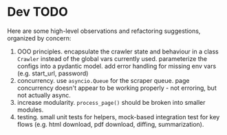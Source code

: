 # Dev TODO

Here are some high-level observations and refactoring suggestions, organized by concern:

1. OOO principles. encapsulate the crawler state and behaviour in a class `Crawler` instead of the global vars currently used. parameterize the configs into a pydantic model. add error handling for missing env vars (e.g. start_url, password)
2. concurrency. use `asyncio.Queue` for the scraper queue. page concurrency doesn't appear to be working properly - not erroring, but not actually async.
3. increase modularity. `process_page()` should be broken into smaller modules.
4. testing. small unit tests for helpers, mock-based integration test for key flows (e.g. html download, pdf download, diffing, summarization).
